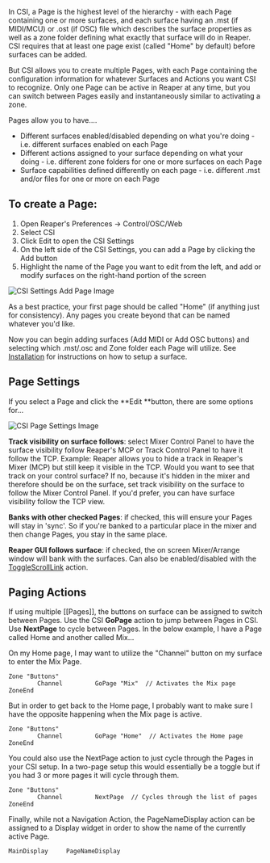 In CSI, a Page is the highest level of the hierarchy - with each Page containing one or more surfaces, and each surface having an .mst (if MIDI/MCU) or .ost (if OSC) file which describes the surface properties as well as a zone folder defining what exactly that surface will do in Reaper. CSI requires that at least one page exist (called "Home" by default) before surfaces can be added. 

But CSI allows you to create multiple Pages, with each Page containing the configuration information for whatever Surfaces and Actions you want CSI to recognize. Only one Page can be active in Reaper at any time, but you can switch between Pages easily and instantaneously similar to activating a zone. 

Pages allow you to have....

* Different surfaces enabled/disabled depending on what you're doing - i.e. different surfaces enabled on each Page
* Different actions assigned to your surface depending on what your doing - i.e. different zone folders for one or more surfaces on each Page
* Surface capabilities defined differently on each page - i.e. different .mst and/or files for one or more on each Page

## **To create a Page:**

1. Open Reaper's Preferences -> Control/OSC/Web
2. Select CSI
3. Click Edit to open the CSI Settings
4. On the left side of the CSI Settings, you can add a Page by clicking the Add button
5. Highlight the name of the Page you want to edit from the left, and add or modify surfaces on the right-hand portion of the screen

![CSI Settings Add Page Image](https://i.imgur.com/GtvtjFF.png)

As a best practice, your first page should be called "Home" (if anything just for consistency). Any pages you create beyond that can be named whatever you'd like.

Now you can begin adding surfaces (Add MIDI or Add OSC buttons) and selecting which .mst/.osc and Zone folder each Page will utilize. See [Installation](https://github.com/GeoffAWaddington/reaper_csurf_integrator/wiki/Installation) for instructions on how to setup a surface.

## **Page Settings**
If you select a Page and click the **Edit **button, there are some options for...

![CSI Page Settings Image](https://i.imgur.com/sdKCT8V.png)

**Track visibility on surface follows**: select Mixer Control Panel to have the surface visibility follow Reaper's MCP or Track Control Panel to have it follow the TCP. Example: Reaper allows you to hide a track in Reaper's Mixer (MCP) but still keep it visible in the TCP. Would you want to see that track on your control surface? If no, because it's hidden in the mixer and therefore should be on the surface, set track visibility on the surface to follow the Mixer Control Panel. If you'd prefer, you can have surface visibility follow the TCP view. 

**Banks with other checked Pages**: if checked, this will ensure your Pages will stay in 'sync'. So if you're banked to a particular place in the mixer and then change Pages, you stay in the same place.

**Reaper GUI follows surface**: if checked, the on screen Mixer/Arrange window will bank with the surfaces. Can also be enabled/disabled with the [ToggleScrollLink](https://github.com/GeoffAWaddington/reaper_csurf_integrator/wiki/ToggleScrollLink) action.

## Paging Actions
If using multiple [[Pages]], the buttons on surface can be assigned to switch between Pages. Use the CSI **GoPage** action to jump between Pages in CSI. Use **NextPage** to cycle between Pages. In the below example, I have a Page called Home and another called Mix...

On my Home page, I may want to utilize the "Channel" button on my surface to enter the Mix Page.
````
Zone "Buttons"
        Channel         GoPage "Mix"  // Activates the Mix page
ZoneEnd
````

But in order to get back to the Home page, I probably want to make sure I have the opposite happening when the Mix page is active.
````
Zone "Buttons"
        Channel         GoPage "Home"  // Activates the Home page
ZoneEnd
````

You could also use the NextPage action to just cycle through the Pages in your CSI setup. In a two-page setup this would essentially be a toggle but if you had 3 or more pages it will cycle through them.
```
Zone "Buttons"
        Channel         NextPage  // Cycles through the list of pages
ZoneEnd
```

Finally, while not a Navigation Action, the PageNameDisplay action can be assigned to a Display widget in order to show the name of the currently active Page.

```
MainDisplay     PageNameDisplay
```